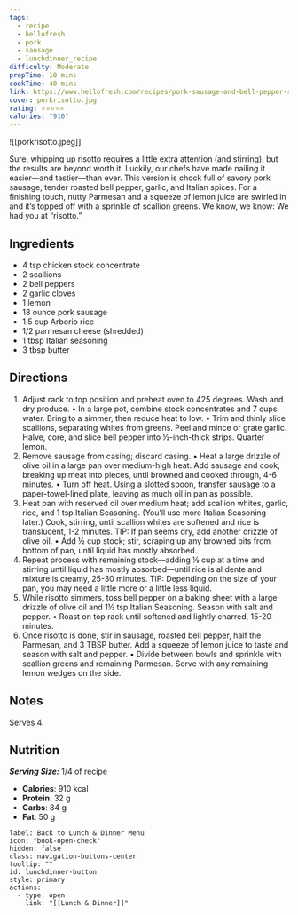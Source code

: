 ```yaml
---
tags:
  - recipe
  - hellofresh
  - pork
  - sausage
  - lunchdinner_recipe
difficulty: Moderate
prepTime: 10 mins
cookTime: 40 mins
link: https://www.hellofresh.com/recipes/pork-sausage-and-bell-pepper-risotto-617041791f771a6a0b36e4b2
cover: porkrisotto.jpg
rating: ⭐️⭐️⭐️⭐️⭐️
calories: "910"
---
```


![[porkrisotto.jpeg]]

Sure, whipping up risotto requires a little extra attention (and stirring), but the results are beyond worth it. Luckily, our chefs have made nailing it easier—and tastier—than ever. This version is chock full of savory pork sausage, tender roasted bell pepper, garlic, and Italian spices. For a finishing touch, nutty Parmesan and a squeeze of lemon juice are swirled in and it’s topped off with a sprinkle of scallion greens. We know, we know: We had you at “risotto.”

## Ingredients
- 4 tsp chicken stock concentrate
- 2 scallions
- 2 bell peppers
- 2 garlic cloves
- 1 lemon
- 18 ounce pork sausage
- 1.5 cup Arborio rice
- 1/2 parmesan cheese (shredded)
- 1 tbsp Italian seasoning
- 3 tbsp butter


## Directions
1. Adjust rack to top position and preheat oven to 425 degrees. Wash and dry produce. • In a large pot, combine stock concentrates and 7 cups water. Bring to a simmer, then reduce heat to low. • Trim and thinly slice scallions, separating whites from greens. Peel and mince or grate garlic. Halve, core, and slice bell pepper into ½-inch-thick strips. Quarter lemon.
2. Remove sausage from casing; discard casing. • Heat a large drizzle of olive oil in a large pan over medium-high heat. Add sausage and cook, breaking up meat into pieces, until browned and cooked through, 4-6 minutes. • Turn off heat. Using a slotted spoon, transfer sausage to a paper-towel-lined plate, leaving as much oil in pan as possible.
3. Heat pan with reserved oil over medium heat; add scallion whites, garlic, rice, and 1 tsp Italian Seasoning. (You’ll use more Italian Seasoning later.) Cook, stirring, until scallion whites are softened and rice is translucent, 1-2 minutes. TIP: If pan seems dry, add another drizzle of olive oil. • Add ½ cup stock; stir, scraping up any browned bits from bottom of pan, until liquid has mostly absorbed.
4. Repeat process with remaining stock—adding ½ cup at a time and stirring until liquid has mostly absorbed—until rice is al dente and mixture is creamy, 25-30 minutes. TIP: Depending on the size of your pan, you may need a little more or a little less liquid.
5. While risotto simmers, toss bell pepper on a baking sheet with a large drizzle of olive oil and 1½ tsp Italian Seasoning. Season with salt and pepper. • Roast on top rack until softened and lightly charred, 15-20 minutes.
6. Once risotto is done, stir in sausage, roasted bell pepper, half the Parmesan, and 3 TBSP butter. Add a squeeze of lemon juice to taste and season with salt and pepper. • Divide between bowls and sprinkle with scallion greens and remaining Parmesan. Serve with any remaining lemon wedges on the side.
## Notes
Serves 4.

## Nutrition
***Serving Size:*** 1/4 of recipe
- **Calories**: 910 kcal
- **Protein**: 32 g
- **Carbs**: 84 g
- **Fat**: 50 g


```meta-bind-button
label: Back to Lunch & Dinner Menu
icon: "book-open-check"
hidden: false
class: navigation-buttons-center
tooltip: ""
id: lunchdinner-button
style: primary
actions:
  - type: open
    link: "[[Lunch & Dinner]]"

```
 
